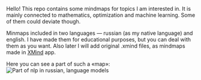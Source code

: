 Hello!
This repo contains some mindmaps for topics I am interested in. It is mainly connected to mathematics, optimization and machine learning. 
Some of them could deviate though.

Minmaps included in two languages — russian (as my native language) and english. 
I have made them for educational purposes, but you can deal with them as you want. 
Also later I will add original .xmind files, as mindmaps made in [XMind](https://www.xmind.app/) app. 

Here you can see a part of such a «map»: ![Part of nlp in russian, language models](https://github.com/breadfan/minmaps-for-everything/blob/main/nlp/screen%20of%20language%20models%20part.PNG)
